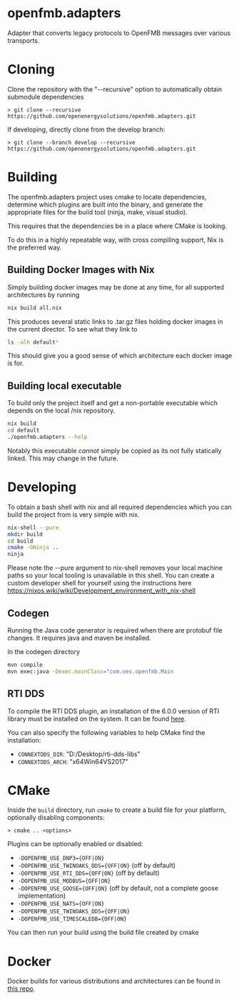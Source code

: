 # openfmb.adapters

Adapter that converts legacy protocols to OpenFMB messages over various
transports.

# Cloning

Clone the repository with the "--recursive" option to automatically obtain
submodule dependencies

```
> git clone --recursive https://github.com/openenergysolutions/openfmb.adapters.git
```

If developing, directly clone from the develop branch:

```
> git clone --branch develop --recursive https://github.com/openenergysolutions/openfmb.adapters.git
```

# Building

The openfmb.adapters project uses cmake to locate dependencies, determine
which plugins are built into the binary, and generate the appropriate files
for the build tool (ninja, make, visual studio).

This requires that the dependencies be in a place where CMake is looking.

To do this in a highly repeatable way, with cross compiling support, Nix is
the preferred way.

## Building Docker Images with Nix

Simply building docker images may be done at any time, for all supported architectures
by running

``` sh
nix build all.nix
```

This produces several static links to .tar.gz files holding docker images in the
current director. To see what they link to 

``` sh
ls -alh default*
```

This should give you a good sense of which architecture each docker image
is for.


## Building local executable

To build only the project itself and get a non-portable executable which
depends on the local /nix repository.

``` sh
nix build
cd default
./openfmb.adapters --help
```

Notably this executable *cannot* simply be copied as its not fully statically
linked. This may change in the future.

# Developing

To obtain a bash shell with nix and all required dependencies
which you can build the project from is very simple with nix.

``` sh
nix-shell --pure
mkdir build
cd build
cmake -GNinja ..
ninja
```

Please note the --pure argument to nix-shell removes your local machine
paths so your local tooling is unavailable in this shell. You can create
a custom developer shell for yourself using the instructions here
https://nixos.wiki/wiki/Development_environment_with_nix-shell

## Codegen

Running the Java code generator is required when there are protobuf file
changes. It requires java and maven be installed.

In the codegen directory

``` sh
mvn compile
mvn exec:java -Dexec.mainClass="com.oes.openfmb.Main
```

## RTI DDS

To compile the RTI DDS plugin, an installation of the 6.0.0 version of RTI
library must be installed on the system. It can be found
[here](http://www.rti.com/downloads/connext-files.html).

You can also specify the following variables to help CMake find the
installation:

- `CONNEXTDDS_DIR`: "D:/Desktop/rti-dds-libs"
- `CONNEXTDDS_ARCH`: "x64Win64VS2017"

# CMake

Inside the `build` directory, run `cmake` to create a build file for your
platform, optionally disabling
components:

```
> cmake .. <options>
```

Plugins can be optionally enabled or disabled:

- `-DOPENFMB_USE_DNP3={OFF|ON}`
- `-DOPENFMB_USE_TWINOAKS_DDS={OFF|ON}`  (off by default)
- `-DOPENFMB_USE_RTI_DDS={OFF|ON}`  (off by default)
- `-DOPENFMB_USE_MODBUS={OFF|ON}`
- `-DOPENFMB_USE_GOOSE={OFF|ON}` (off by default, not a complete goose implementation)
- `-DOPENFMB_USE_NATS={OFF|ON}`
- `-DOPENFMB_USE_TWINOAKS_DDS={OFF|ON}`
- `-DOPENFMB_USE_TIMESCALEDB={OFF|ON}`

You can then run your build using the build file created by cmake

# Docker

Docker builds for various distributions and architectures can be found in [this
repo](https://github.com/openenergysolutions/openfmb.adapters).
